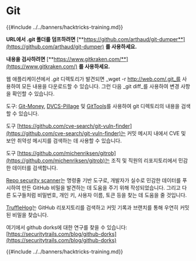 # Git

{{#include ../../banners/hacktricks-training.md}}

**URL에서 .git 폴더를 덤프하려면** [**https://github.com/arthaud/git-dumper**](https://github.com/arthaud/git-dumper) **를 사용하세요.**

**내용을 검사하려면** [**https://www.gitkraken.com/**](https://www.gitkraken.com/) **를 사용하세요.**

웹 애플리케이션에서 _.git_ 디렉토리가 발견되면 _wget -r http://web.com/.git_를 사용하여 모든 내용을 다운로드할 수 있습니다. 그런 다음 _git diff_를 사용하여 변경 사항을 확인할 수 있습니다.

도구: [Git-Money](https://github.com/dnoiz1/git-money), [DVCS-Pillage](https://github.com/evilpacket/DVCS-Pillage) 및 [GitTools](https://github.com/internetwache/GitTools)를 사용하여 git 디렉토리의 내용을 검색할 수 있습니다.

도구 [https://github.com/cve-search/git-vuln-finder](https://github.com/cve-search/git-vuln-finder)는 커밋 메시지 내에서 CVE 및 보안 취약성 메시지를 검색하는 데 사용할 수 있습니다.

도구 [https://github.com/michenriksen/gitrob](https://github.com/michenriksen/gitrob)는 조직 및 직원의 리포지토리에서 민감한 데이터를 검색합니다.

[Repo security scanner](https://github.com/UKHomeOffice/repo-security-scanner)는 명령줄 기반 도구로, 개발자가 실수로 민감한 데이터를 푸시하여 만든 GitHub 비밀을 발견하는 데 도움을 주기 위해 작성되었습니다. 그리고 다른 도구들처럼 비밀번호, 개인 키, 사용자 이름, 토큰 등을 찾는 데 도움을 줄 것입니다.

[TruffleHog](https://github.com/dxa4481/truffleHog)는 GitHub 리포지토리를 검색하고 커밋 기록과 브랜치를 통해 우연히 커밋된 비밀을 찾습니다.

여기에서 github dorks에 대한 연구를 찾을 수 있습니다: [https://securitytrails.com/blog/github-dorks](https://securitytrails.com/blog/github-dorks)

{{#include ../../banners/hacktricks-training.md}}
